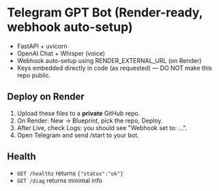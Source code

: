 # Telegram GPT Bot (Render-ready, webhook auto-setup)

- FastAPI + uvicorn
- OpenAI Chat + Whisper (voice)
- Webhook auto-setup using RENDER_EXTERNAL_URL (on Render)
- Keys embedded directly in code (as requested) — DO NOT make this repo public.

## Deploy on Render
1) Upload these files to a **private** GitHub repo.
2) On Render: New → Blueprint, pick the repo, Deploy.
3) After Live, check Logs: you should see "Webhook set to: ...".
4) Open Telegram and send /start to your bot.

## Health
- `GET /healthz` returns `{"status":"ok"}`
- `GET /diag` returns minimal info
